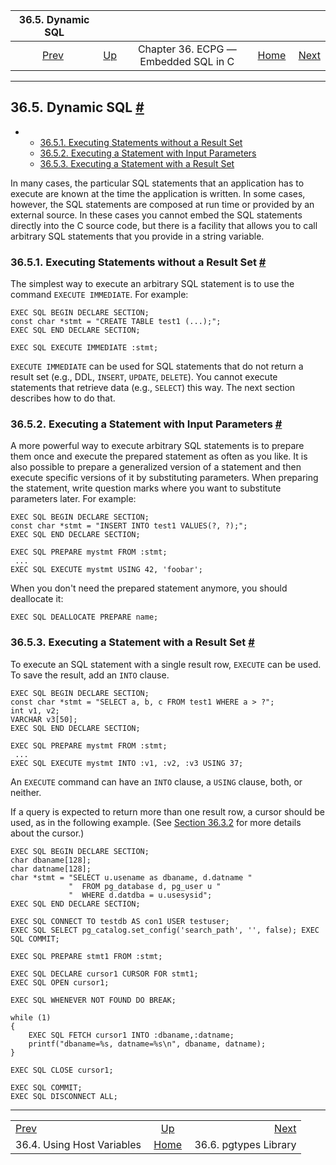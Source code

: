 <!--?xml version="1.0" encoding="UTF-8" standalone="no"?-->

|                     36.5. Dynamic SQL                     |                                                        |                                      |                                                       |                                                    |
| :-------------------------------------------------------: | :----------------------------------------------------- | :----------------------------------: | ----------------------------------------------------: | -------------------------------------------------: |
| [Prev](ecpg-variables.html "36.4. Using Host Variables")  | [Up](ecpg.html "Chapter 36. ECPG — Embedded SQL in C") | Chapter 36. ECPG — Embedded SQL in C | [Home](index.html "PostgreSQL 17devel Documentation") |  [Next](ecpg-pgtypes.html "36.6. pgtypes Library") |

***

## 36.5. Dynamic SQL [#](#ECPG-DYNAMIC)

*   *   [36.5.1. Executing Statements without a Result Set](ecpg-dynamic.html#ECPG-DYNAMIC-WITHOUT-RESULT)
    *   [36.5.2. Executing a Statement with Input Parameters](ecpg-dynamic.html#ECPG-DYNAMIC-INPUT)
    *   [36.5.3. Executing a Statement with a Result Set](ecpg-dynamic.html#ECPG-DYNAMIC-WITH-RESULT)

In many cases, the particular SQL statements that an application has to execute are known at the time the application is written. In some cases, however, the SQL statements are composed at run time or provided by an external source. In these cases you cannot embed the SQL statements directly into the C source code, but there is a facility that allows you to call arbitrary SQL statements that you provide in a string variable.

### 36.5.1. Executing Statements without a Result Set [#](#ECPG-DYNAMIC-WITHOUT-RESULT)

The simplest way to execute an arbitrary SQL statement is to use the command `EXECUTE IMMEDIATE`. For example:

    EXEC SQL BEGIN DECLARE SECTION;
    const char *stmt = "CREATE TABLE test1 (...);";
    EXEC SQL END DECLARE SECTION;

    EXEC SQL EXECUTE IMMEDIATE :stmt;

`EXECUTE IMMEDIATE` can be used for SQL statements that do not return a result set (e.g., DDL, `INSERT`, `UPDATE`, `DELETE`). You cannot execute statements that retrieve data (e.g., `SELECT`) this way. The next section describes how to do that.

### 36.5.2. Executing a Statement with Input Parameters [#](#ECPG-DYNAMIC-INPUT)

A more powerful way to execute arbitrary SQL statements is to prepare them once and execute the prepared statement as often as you like. It is also possible to prepare a generalized version of a statement and then execute specific versions of it by substituting parameters. When preparing the statement, write question marks where you want to substitute parameters later. For example:

    EXEC SQL BEGIN DECLARE SECTION;
    const char *stmt = "INSERT INTO test1 VALUES(?, ?);";
    EXEC SQL END DECLARE SECTION;

    EXEC SQL PREPARE mystmt FROM :stmt;
     ...
    EXEC SQL EXECUTE mystmt USING 42, 'foobar';

When you don't need the prepared statement anymore, you should deallocate it:

    EXEC SQL DEALLOCATE PREPARE name;

### 36.5.3. Executing a Statement with a Result Set [#](#ECPG-DYNAMIC-WITH-RESULT)

To execute an SQL statement with a single result row, `EXECUTE` can be used. To save the result, add an `INTO` clause.

    EXEC SQL BEGIN DECLARE SECTION;
    const char *stmt = "SELECT a, b, c FROM test1 WHERE a > ?";
    int v1, v2;
    VARCHAR v3[50];
    EXEC SQL END DECLARE SECTION;

    EXEC SQL PREPARE mystmt FROM :stmt;
     ...
    EXEC SQL EXECUTE mystmt INTO :v1, :v2, :v3 USING 37;

An `EXECUTE` command can have an `INTO` clause, a `USING` clause, both, or neither.

If a query is expected to return more than one result row, a cursor should be used, as in the following example. (See [Section 36.3.2](ecpg-commands.html#ECPG-CURSORS "36.3.2. Using Cursors") for more details about the cursor.)

    EXEC SQL BEGIN DECLARE SECTION;
    char dbaname[128];
    char datname[128];
    char *stmt = "SELECT u.usename as dbaname, d.datname "
                 "  FROM pg_database d, pg_user u "
                 "  WHERE d.datdba = u.usesysid";
    EXEC SQL END DECLARE SECTION;

    EXEC SQL CONNECT TO testdb AS con1 USER testuser;
    EXEC SQL SELECT pg_catalog.set_config('search_path', '', false); EXEC SQL COMMIT;

    EXEC SQL PREPARE stmt1 FROM :stmt;

    EXEC SQL DECLARE cursor1 CURSOR FOR stmt1;
    EXEC SQL OPEN cursor1;

    EXEC SQL WHENEVER NOT FOUND DO BREAK;

    while (1)
    {
        EXEC SQL FETCH cursor1 INTO :dbaname,:datname;
        printf("dbaname=%s, datname=%s\n", dbaname, datname);
    }

    EXEC SQL CLOSE cursor1;

    EXEC SQL COMMIT;
    EXEC SQL DISCONNECT ALL;

***

|                                                           |                                                        |                                                    |
| :-------------------------------------------------------- | :----------------------------------------------------: | -------------------------------------------------: |
| [Prev](ecpg-variables.html "36.4. Using Host Variables")  | [Up](ecpg.html "Chapter 36. ECPG — Embedded SQL in C") |  [Next](ecpg-pgtypes.html "36.6. pgtypes Library") |
| 36.4. Using Host Variables                                |  [Home](index.html "PostgreSQL 17devel Documentation") |                              36.6. pgtypes Library |
